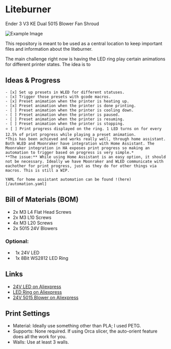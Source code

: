 # Liteburner

Ender 3 V3 KE Dual 5015 Blower Fan Shroud

![Example Image](images/img_2.png)

This repository is meant to be used as a central location to keep important files and information about the liteburner.

The main challenge right now is having the LED ring play certain animations for different printer states. The idea is to 

## Ideas & Progress
    - [x] Set up presets in WLED for different statuses. 
    - [x] Trigger those presets with gcode macros.
    - [x] Preset animation when the printer is heating up.
    - [x] Preset animation when the printer is done printing.
    - [ ] Preset animation when the printer is cooling down.
    - [ ] Preset animation when the printer is paused.
    - [ ] Preset animation when the printer is resuming.
    - [ ] Preset animation when the printer is stopping.
    ⭐️ [ ] Print progress displayed on the ring. 1 LED turns on for every 12.5% of print progress while playing a preset animation. 
    *This has been achieved and works really well, through home assistant. Both WLED and Moonraker have integration with Home Assistant. The Moonraker integration in HA exposes print progress so making an automation to trigger based on progress is very simple.*
    **The issue:** While using Home Assistant is an easy option, it should not be necessary. Ideally we have Moonraker and WLED communicate with eachother for print progress, just as they do for other things via macros. This is still a WIP. 
    
    YAML for home assistant automation can be found !(here)[/automation.yaml]

## Bill of Materials (BOM)

* 2x M3 L4 Flat Head Screws
* 2x M3 L10 Screws
* 4x M3 L20 Screws
* 2x 5015 24V Blowers

### Optional:

*   1x 24V LED
*   1x 8Bit WS2812 LED Ring

## Links

* [24V LED on Aliexpress](<https://s.click.aliexpress.com/e/_Dky6Lzx>)
* [LED Ring on Aliexpress](<https://s.click.aliexpress.com/e/_DD0RQdB>)
* [24V 5015 Blower on Aliexpress](<https://s.click.aliexpress.com/e/_DBk6D53>)

## Print Settings

* Material: Ideally use something other than PLA; I used PETG.
* Supports: None required. If using Orca slicer, the auto-orient feature does all the work for you.
* Walls: Use at least 3 walls.